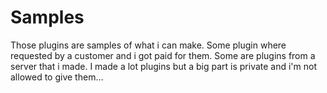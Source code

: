 # Samples
Those plugins are samples of what i can make. Some plugin where requested by a customer and i got paid for them. Some are plugins from a server that i made. I made a lot plugins but a big part is private and i'm not allowed to give them…
